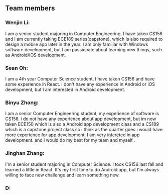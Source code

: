 ## Team members

### Wenjin Li:
I am a senior student majoring in Computer Engineering. I have taken CS156 and I am currently taking ECE189 series(capstone), which is also required to design a mobile app later in the year. I am only familiar with Windows software development, but I am passionate about learning new things, such as Android/IOS development. 

### Sean Oh:
I am a 4th year Computer Science student. I have taken CS156 and have some experience in React. I don't have any experience in Android or iOS development, but I am interested in Android development. 

### Binyu Zhong:
I am a senior Computer Engineering student, my experience of software is CS156. i do not have any experience about app development, but im now taken ECE150 which is also a Android app development class and a CS189 which is a capstone project class so i think as the quarter goes i would have more experience for app development. I am very intereted in app development. and i would do my best for my team and myself . 


### Jinghan Zhang:
I'm a senior student majoring in Computer Science. I took CS156 last fall and learned a little in React. It's my first time to do Android app, but I'm always willing to face new challenge and learn something new.

### D:
